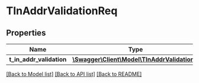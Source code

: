 # TInAddrValidationReq

## Properties
Name | Type | Description | Notes
------------ | ------------- | ------------- | -------------
**t_in_addr_validation** | [**\Swagger\Client\Model\TInAddrValidation[]**](TInAddrValidation.md) |  | [optional] 

[[Back to Model list]](../README.md#documentation-for-models) [[Back to API list]](../README.md#documentation-for-api-endpoints) [[Back to README]](../README.md)



